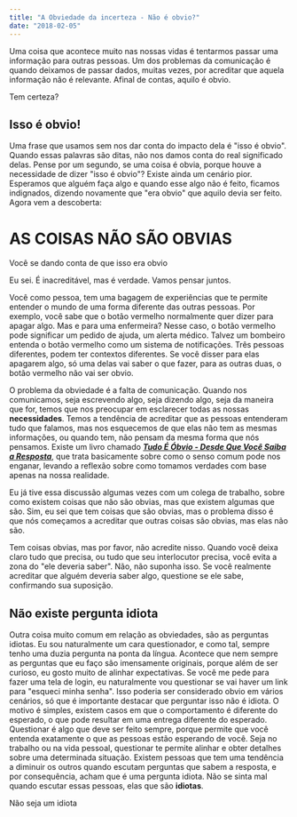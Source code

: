 ```yaml
---
title: "A Obviedade da incerteza - Não é obvio?"
date: "2018-02-05"
---
```


Uma coisa que acontece muito nas nossas vidas é tentarmos passar uma informação para outras pessoas. Um dos problemas da comunicação é quando deixamos de passar dados, muitas vezes, por acreditar que aquela informação não é relevante. Afinal de contas, aquilo é obvio.

Tem certeza?

## Isso é obvio!

Uma frase que usamos sem nos dar conta do impacto dela é "isso é obvio". Quando essas palavras são ditas, não nos damos conta do real significado delas. Pense por um segundo, se uma coisa é obvia, porque houve a necessidade de dizer "isso é obvio"? Existe ainda um cenário pior. Esperamos que alguém faça algo e quando esse algo não é feito, ficamos indignados, dizendo novamente que "era obvio" que aquilo devia ser feito. Agora vem a descoberta:

# AS COISAS NÃO SÃO OBVIAS

<ImagePoster caption="Ted Mosby chocado" :src="require('@/assets/img/oh_my_god.gif')" />
Você se dando conta de que isso era obvio

Eu sei. É inacreditável, mas é verdade. Vamos pensar juntos.

Você como pessoa, tem uma bagagem de experiências que te permite entender o mundo de uma forma diferente das outras pessoas. Por exemplo, você sabe que o botão vermelho normalmente quer dizer para apagar algo. Mas e para uma enfermeira? Nesse caso, o botão vermelho pode significar um pedido de ajuda, um alerta médico. Talvez um bombeiro entenda o botão vermelho como um sistema de notificações. Três pessoas diferentes, podem ter contextos diferentes. Se você disser para elas apagarem algo, só uma delas vai saber o que fazer, para as outras duas, o botão vermelho não vai ser obvio.

O problema da obviedade é a falta de comunicação. Quando nos comunicamos, seja escrevendo algo, seja dizendo algo, seja da maneira que for, temos que nos preocupar em esclarecer todas as nossas **necessidades**. Temos a tendência de acreditar que as pessoas entenderam tudo que falamos, mas nos esquecemos de que elas não tem as mesmas informações, ou quando tem, não pensam da mesma forma que nós pensamos. Existe um livro chamado [_**Tudo É Óbvio - Desde Que Você Saiba a Resposta**_](https://www.saraiva.com.br/tudo-e-obvio-desde-que-voce-saiba-a-resposta-3692682.html), que trata basicamente sobre como o senso comum pode nos enganar, levando a reflexão sobre como tomamos verdades com base apenas na nossa realidade.

Eu já tive essa discussão algumas vezes com um colega de trabalho, sobre como existem coisas que não são obvias, mas que existem algumas que são. Sim, eu sei que tem coisas que são obvias, mas o problema disso é que nós começamos a acreditar que outras coisas são obvias, mas elas não são.

Tem coisas obvias, mas por favor, não acredite nisso. Quando você deixa claro tudo que precisa, ou tudo que seu interlocutor precisa, você evita a zona do "ele deveria saber". Não, não suponha isso. Se você realmente acreditar que alguém deveria saber algo, questione se ele sabe, confirmando sua suposição.

## Não existe pergunta idiota

Outra coisa muito comum em relação as obviedades, são as perguntas idiotas. Eu sou naturalmente um cara questionador, e como tal, sempre tenho uma duzia pergunta na ponta da língua. Acontece que nem sempre as perguntas que eu faço são imensamente originais, porque além de ser curioso, eu gosto muito de alinhar expectativas. Se você me pede para fazer uma tela de login, eu naturalmente vou questionar se vai haver um link para "esqueci minha senha". Isso poderia ser considerado obvio em vários cenários, só que é importante destacar que perguntar isso não é idiota. O motivo é simples, existem casos em que o comportamento é diferente do esperado, o que pode resultar em uma entrega diferente do esperado. Questionar é algo que deve ser feito sempre, porque permite que você entenda exatamente o que as pessoas estão esperando de você. Seja no trabalho ou na vida pessoal, questionar te permite alinhar e obter detalhes sobre uma determinada situação. Existem pessoas que tem uma tendência a diminuir os outros quando escutam perguntas que sabem a resposta, e por consequência, acham que é uma pergunta idiota. Não se sinta mal quando escutar essas pessoas, elas que são **idiotas**.

<ImagePoster caption="Padawan dizendo que não entende" :src="require('@/assets/img/not_understand.gif')" />
Não seja um idiota

<Signature />